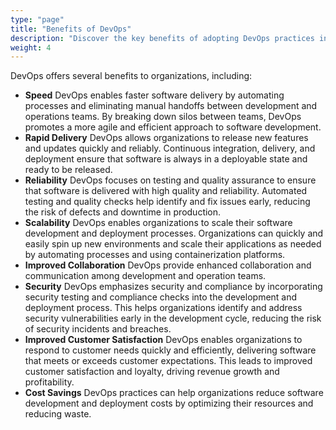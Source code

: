 ```yaml
---
type: "page"
title: "Benefits of DevOps"
description: "Discover the key benefits of adopting DevOps practices in your organization."
weight: 4
---
```


DevOps offers several benefits to organizations, including:

- **Speed**
DevOps enables faster software delivery by automating processes and eliminating manual handoffs between development and operations teams. By breaking down silos between teams, DevOps promotes a more agile and efficient approach to software development.
- **Rapid Delivery**
DevOps allows organizations to release new features and updates quickly and reliably. Continuous integration, delivery, and deployment ensure that software is always in a deployable state and ready to be released.
- **Reliability**
DevOps focuses on testing and quality assurance to ensure that software is delivered with high quality and reliability. Automated testing and quality checks help identify and fix issues early, reducing the risk of defects and downtime in production.
- **Scalability**
DevOps enables organizations to scale their software development and deployment processes. Organizations can quickly and easily spin up new environments and scale their applications as needed by automating processes and using containerization platforms.
- **Improved Collaboration**
DevOps provide enhanced collaboration and communication among development and operation teams.
- **Security**
DevOps emphasizes security and compliance by incorporating security testing and compliance checks into the development and deployment process. This helps organizations identify and address security vulnerabilities early in the development cycle, reducing the risk of security incidents and breaches.
- **Improved Customer Satisfaction**
DevOps enables organizations to respond to customer needs quickly and efficiently, delivering software that meets or exceeds customer expectations. This leads to improved customer satisfaction and loyalty, driving revenue growth and profitability.
- **Cost Savings**
DevOps practices can help organizations reduce software development and deployment costs by optimizing their resources and reducing waste.